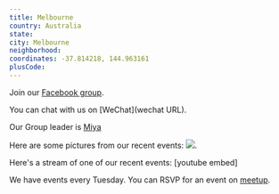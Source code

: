 ```yaml
---
title: Melbourne
country: Australia
state: 
city: Melbourne
neighborhood: 
coordinates: -37.814218, 144.963161
plusCode:
---
```

Join our [Facebook group](https://www.facebook.com/groups/free.code.camp.Melbourne).

You can chat with us on [WeChat](wechat URL).

Our Group leader is [Miya](freecodecamp.org/miya)

Here are some pictures from our recent events:
![](https://scontent-dft4-2.xx.fbcdn.net/v/t31.0-8/14305419_10153659345146504_9158210072244899233_o.jpg?oh=b02475802dd31bf8073db24bda137844&oe=598EDA17).

Here's a stream of one of our recent events:
[youtube embed]

We have events every Tuesday. You can RSVP for an event on [meetup](meetupurl).
